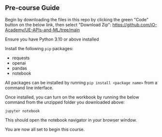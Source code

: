 ## Pre-course Guide

Begin by downloading the files in this repo by clicking the green "Code" button on the below link, then select "Download Zip":
https://github.com/iO-Academy/UE-APIs-and-ML/tree/main

Ensure you have Python 3.10 or above installed

Install the following `pip` packages:
- requests
- openai
- pandas
- notebook

All packages can be installed by running `pip install <package name>` from a command line interface.

Once installed, you can turn on the workbook by running the below command from the unzipped folder you downloaded above:

`jupyter notebook`

This should open the notebook navigator in your browser window.

You are now all set to begin this course.

